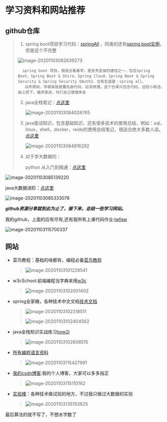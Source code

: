 # 学习资料和网站推荐

## github仓库

>    1.    spring boot项目学习代码：<a href="https://github.com/lwfqw/SpringAll">springAll</a> ，同类的还有<a href="https://github.com/lwfqw/springboot-learning-example">spring boot实例</a>，但是这个不完整
>
>    ![image-20201103082639273](罗卫飞分享.assets/image-20201103082639273.png)
>
>    ```
>      spring boot 项目，很适合看着学，是变秃变强的捷径之一，包含Spring Boot、Spring Boot & Shiro、Spring Cloud，Spring Boot & Spring Security & Spring Security OAuth2，仓库名就是：spring all。
>       众所周知，学框架就是要先敲代码，后学原理。这个仓库只包含代码，且短小简洁，由上而下，循序渐进，你们自己慢慢体会
>    ```
>
>    2. java全栈笔记：<a href="https://github.com/lwfqw/JavaAllianceNotes">点这里</a>
>
>       ![image-20201103084028765](罗卫飞分享.assets/image-20201103084028765.png)
>
>    3. java面试知识，包含基础知识，还有很多技术的使用总结，例如：sql，linux，shell，docker，reids的使用总结笔记，很适合绝大多数人读。<a href="https://github.com/lwfqw/JavaGuide">点这里</a>
>
>          ![image-20201103084816292](罗卫飞分享.assets/image-20201103084816292.png)
>
>    4. 对于学大数据的：
>
>          python 从入门到精通：<a href="https://github.com/lwfqw/Python-100-Days">点这里</a>

 ![image-20201103085139220](罗卫飞分享.assets/image-20201103085139220.png)

 java大数据进阶：<a href="https://github.com/lwfqw/God-Of-BigData">点这里</a>

 ![image-20201103085333076](罗卫飞分享.assets/image-20201103085333076.png)

***github资源分享就到此为止了，接下来，总结一些学习网站。***     

我的github，上面的应有尽有,还有我所有上课代码作业:<a href="https://github.com/lwfqw?tab=repositories">lwfqw</a>

![image-20201103115700337](罗卫飞分享.assets/image-20201103115700337.png)

## 网站
* 菜鸟教程：基础的啥都有，编程必备<a href="https://www.runoob.com/">菜鸟教程</a>
  
  > ![image-20201103101228541](罗卫飞分享.assets/image-20201103101228541.png)
* w3cSchool:前端编程当字典来用<a href="https://www.w3school.com.cn/w3c/w3c_china.asp">w3c</a>
  
  > ![image-20201103102001402](罗卫飞分享.assets/image-20201103102001402.png)

* spring全家桶，各种技术中文文档<a href="https://www.docs4dev.com/docs/zh">技术文档</a>

  > ![image-20201103102318511](罗卫飞分享.assets/image-20201103102318511.png)
  >
  > ![image-20201103102404562](罗卫飞分享.assets/image-20201103102404562.png)

* java全栈知识实战练习<a href="https://how2j.cn/">how2j</a>

  > ![image-20201103102608515](罗卫飞分享.assets/image-20201103102608515.png)

* <a href="http://www.phperz.com/special.html">所有编程语言资料</a>

  > ![image-20201103115427991](罗卫飞分享.assets/image-20201103115427991.png)

* <a href="">我的csdn博客</a>:我的个人博客，大家可以多多指正

  > ![image-20201103115110162](罗卫飞分享.assets/image-20201103115110162.png)

* <a href="https://www.lanqiao.cn/courses/">实验楼</a>：各种技术做试验的地方，不过我只做过大数据的实验

  > ![image-20201103135153825](罗卫飞分享.assets/image-20201103135153825.png)

最后算法的就不写了，不想水字数了